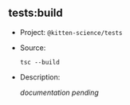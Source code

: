 ## tests:build

-   Project: `@kitten-science/tests`
-   Source:

    ```shell
    tsc --build
    ```

-   Description:

    _documentation pending_
